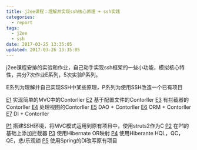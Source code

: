 ```yaml
---
title: j2ee课程：理解并实现ssh核心原理 + ssh实践
categories:
  - report
tags:
  - j2ee
  - ssh
date: 2017-03-25 13:35:05
updated: 2017-03-26 13:35:05
---
```


j2ee课程安排的实验和作业，自己动手实现ssh框架的一些小功能，模拟核心特性，共分7次作业E系列，5次实验P系列。

E系列为理解并自己实现SSH中某些原理，P系列为使用SSH改造一个已有项目

[E1](SA16225221+E1.pdf) 实现简单的MVC中的Contorller
[E2](SA16225221+E2.pdf) 基于配置文件的Contorller
[E3](SA16225221+E3.pdf) 有拦截器的Contorller
[E4](SA16225221+E4.pdf) 处理视图的Contorller
[E5](SA16225221+E5.pdf) DAO + Contorller
[E6](SA16225221+E6.pdf) ORM + Contorller
[E7](SA16225221+E7.pdf) DI + Contorller

[P1](SA16225221+P1.pdf) 搭建SSH环境，将MVC模式运用到原有项目中，使用struts2作为C
[P2](SA16225221+P2.pdf) 在P1的基础上添加拦截器
[P3](SA16225221+P3.pdf) 使用Hibernate OR映射
[P4](SA16225221+P4.pdf) 使用Hiberante HQL，QC，QE，悲/乐观锁
[P5](SA16225221+P5.pdf) 使用Spring的DI改写原有项目